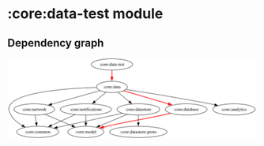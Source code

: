 # :core:data-test module
## Dependency graph
![Dependency graph](../../docs/images/graphs/dep_graph_core_data_test.svg)
